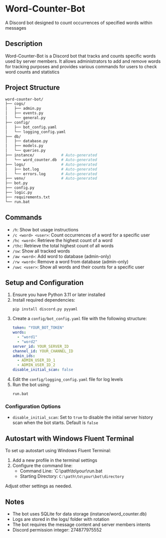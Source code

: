 # Word-Counter-Bot

A Discord bot designed to count occurrences of specified words within messages

## Description

Word-Counter-Bot is a Discord bot that tracks and counts specific words used by server members. It allows administrators to add and remove words for tracking purposes and provides various commands for users to check word counts and statistics

## Project Structure
```bash
word-counter-bot/
├── cogs/
│   ├── admin.py
│   ├── events.py
│   └── general.py
├── config/
│   ├── bot_config.yaml
│   └── logging_config.yaml
├── db/
│   ├── database.py
│   ├── models.py
│   └── queries.py
├── instance/            # Auto-generated
│   └── word_counter.db  # Auto-generated
├── logs/                # Auto-generated
│   ├── bot.log          # Auto-generated
│   └── errors.log       # Auto-generated
├── venv/                # Auto-generated
├── bot.py
├── config.py
├── logic.py
├── requirements.txt
└── run.bat
```
## Commands

- `/h`: Show bot usage instructions
- `/c <word> <user>`: Count occurrences of a word for a specific user
- `/hc <word>`: Retrieve the highest count of a word
- `/thc`: Retrieve the total highest count of all words
- `/sw`: Show all tracked words
- `/aw <word>`: Add word to database (admin-only)
- `/rw <word>`: Remove a word from database (admin-only)
- `/uwc <user>`: Show all words and their counts for a specific user

## Setup and Configuration

1. Ensure you have Python 3.11 or later installed
2. Install required dependencies:
   ```
   pip install discord.py pyyaml
   ```
3. Create a `config/bot_config.yaml` file with the following structure:
   ```yaml
   token: "YOUR_BOT_TOKEN"
   words:
     - "word1"
     - "word2"
   server_id: YOUR_SERVER_ID
   channel_id: YOUR_CHANNEL_ID
   admin_ids:
     - ADMIN_USER_ID_1
     - ADMIN_USER_ID_2
   disable_initial_scan: false
   ```
4. Edit the `config/logging_config.yaml` file for log levels
5. Run the bot using:
   ```
   run.bat
   ```

### Configuration Options

- `disable_initial_scan`: Set to `true` to disable the initial server history scan when the bot starts. Default is `false`

## Autostart with Windows Fluent Terminal

To set up autostart using Windows Fluent Terminal:

1. Add a new profile in the terminal settings
2. Configure the command line:
   - Command Line: `C:\path\to\your\run.bat
   - Starting Directory: `C:\path\to\your\bot\directory`

Adjust other settings as needed.

## Notes

- The bot uses SQLite for data storage (instance/word_counter.db)
- Logs are stored in the logs/ folder with rotation
- The bot requires the message content and server members intents
- Discord permission integer: 274877975552
